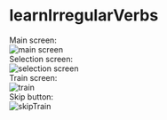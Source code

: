 # learnIrregularVerbs
Main screen:<br>
![main screen](https://sun9-63.userapi.com/impg/cHbznudV8aG_5LEN_khSsxtz1wcEgLSL8Id2ug/Opf9gjkeLys.jpg?size=716x1489&quality=95&sign=b9c13271bd50a41460946de159d3d006&type=album.jpg)<br>
Selection screen:<br>
![selection screen](https://sun9-3.userapi.com/impg/etyYx7yIH6Bpti3j_Aufm_mD9f2lTytskMYEUA/Ur4DuKgX30A.jpg?size=714x1485&quality=95&sign=d64642ec21126961bb9f4b51a8d1de7d&type=album.jpg)<br>
Train screen:<br>
![train](https://sun9-41.userapi.com/impg/2RHeVednyYv7uqEm2ZHSbTTGxth_GbecziN57Q/2fknXHjWyXE.jpg?size=723x1503&quality=95&sign=6044cf1af9b9422c39a61678238188a0&type=album.jpg)<br>
Skip button:<br>
![skipTrain](https://sun9-21.userapi.com/impg/RM9WEJ3LfkZ-XRUiqpn_ztkNe4czQCqCRIUNbA/JUt1IB-vhH8.jpg?size=728x1503&quality=95&sign=c97610b3091cfaac618858499e648f45&type=album.jpg)
